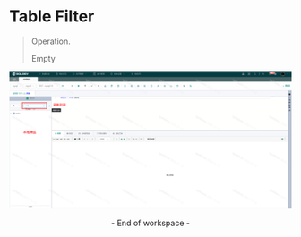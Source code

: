 # Table Filter

> Operation.
>
> Empty

![tablefilter](./img/filter1.png)







<center> - End of workspace - </center>

